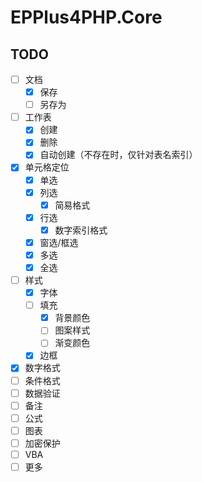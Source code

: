 # EPPlus4PHP.Core

## TODO

- [ ] 文档
  - [x] 保存
  - [ ] 另存为
- [ ] 工作表
  - [x] 创建
  - [x] 删除
  - [x] 自动创建（不存在时，仅针对表名索引）
- [x] 单元格定位
  - [x] 单选
  - [x] 列选
    - [x] 简易格式
  - [x] 行选
    - [x] 数字索引格式
  - [x] 窗选/框选
  - [x] 多选
  - [x] 全选
- [ ] 样式
  - [x] 字体
  - [ ] 填充
    - [x] 背景颜色
    - [ ] 图案样式
    - [ ] 渐变颜色
  - [x] 边框
- [x] 数字格式
- [ ] 条件格式
- [ ] 数据验证
- [ ] 备注
- [ ] 公式
- [ ] 图表
- [ ] 加密保护
- [ ] VBA
- [ ] 更多
